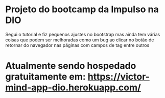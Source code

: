 # Projeto do bootcamp da Impulso na DIO
Segui o tutorial e fiz pequenos ajustes no bootstrap mas ainda tem várias coisas que podem ser melhoradas como um bug ao clicar no botão de retornar do navegador nas páginas com campos de tag entre outros

# Atualmente sendo hospedado gratuitamente em: https://victor-mind-app-dio.herokuapp.com/ 
